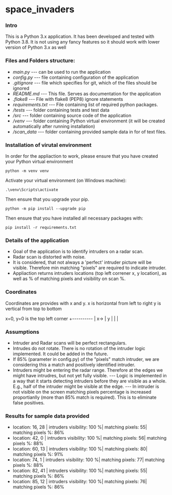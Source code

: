 # space_invaders

### Intro
This is a Python 3.x application. It has been developed and tested with Python 3.8.
It is not using any fancy features so it should work with lower version of Python 3.x as well

### Files and Folders structure: 

- *main.py* --- can be used to run the application 
- *config.py* --- file containing configuration of the application
- *.gitignore* --- file which specifies for git, which of the files should be ignored
- *README.md* --- This file. Serves as documentation for the application
- *.flake8* --- File with flake8 (PEP8) ignore statements
- *requirements.txt* --- File containing list of required python packages.
- */tests* --- folder containing tests and test data
- */src* --- folder containing source code of the application
- */venv* --- folder containing Python virtual environment (it will be created automatically after running installation)
- */scan_data* --- folder containing provided sample data in for of text files.


### Installation of virutal environment
In order for the appliaction to work, please ensure that you have created your Python virtual environment

`python -m venv venv`

Activate your virtual environment (on Windows machine): 

`.\venv\Scripts\activate`

Then ensure that you upgrade your pip. 

`python -m pip install --upgrade pip`

Then ensure that you have installed all necessary packages with: 

`pip install -r requirements.txt`


### Details of the application
- Goal of the application is to identify intruders on a radar scan.
- Radar scan is distorted with noise.
- It is considered, that not always a 'perfect' intruder picture will be visible. Therefore min matching "pixels" are required to indicate intruder.
- Appliaction returns intruders locations (top left correner x, y location), as well as % of matching pixels and visibility on scan %.


### Coordinates
Coordinates are provides with x and y. 
x is horizontal from left to right
y is vertical from top to bottom

x=0, y=0 is the top left corner
+----------
|  x-> 
|  y 
|  |
|  

### Assumptions
- Intruder and Radar scans will be perfect rectangulars.
- Intrudes do not rotate. There is no rotation of the intruder logic implemented. It could be added in the future.
- If 85% (parameter in config.py) of the "pixels" match intruder, we are considering this a match and positively identified intruder.
- Intruders might be entering the radar range. Therefore at the edges we might have intrudres, but not yet fully visible.
--- Logic is implemented in a way that it starts detecting intruders before they are visible as a whole. E.g., half of the intruder might be visible at the edge.
--- In intruder is not visible on the screen matching pixels percentage is increased proportianlly (more than 85% match is required). This is to eliminate false positives.


### Results for sample data provided
- location: 16, 28 | intruders visibility: 100 %| matching pixels: 55| matching pixels %: 86%
- location: 42, 0 | intruders visibility: 100 %| matching pixels: 56| matching pixels %: 88%
- location: 60, 13 | intruders visibility: 100 %| matching pixels: 80| matching pixels %: 91%
- location: 74, 1 | intruders visibility: 100 %| matching pixels: 77| matching pixels %: 88%
- location: 82, 41 | intruders visibility: 100 %| matching pixels: 55| matching pixels %: 86%
- location: 85, 12 | intruders visibility: 100 %| matching pixels: 76| matching pixels %: 86%
